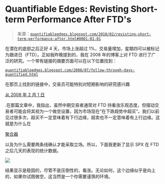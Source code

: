 <!--yml

分类：未分类

日期：2024-05-18 13:04:57

-->

# Quantifiable Edges: Revisting Short-term Performance After FTD's

> 来源：[`quantifiableedges.blogspot.com/2010/02/revisting-short-term-performance-after.html#0001-01-01`](http://quantifiableedges.blogspot.com/2010/02/revisting-short-term-performance-after.html#0001-01-01)

在潜在的底部之后正好 4 天，市场上涨超过 1%，交易量增加，星期四可以被标记为跟进日（FTD）。正如我昨晚提到的，我在 2008 年的博客上对 FTD 进行了广泛的研究。一个带有链接的摘要页面可以在以下位置找到：

[`quantifiableedges.blogspot.com/2008/07/follow-through-days-quantified.html`](http://quantifiableedges.blogspot.com/2008/07/follow-through-days-quantified.html)

在那页上找到的链接中，交易员可能特别对短期影响的研究感兴趣

[从 2008 年 2 月 1 日](http://quantifiableedges.blogspot.com/2008/02/short-term-implications-of-follow.html)

.在那篇文章中，我指出，虽然中期交易者通常对 FTD 持看涨乐观态度，但摆动交易者可能会将其视为一个做空设置，因为市场现在“在下跌趋势中超买”。我们以前见过很多次，超买不一定意味着有下行边缘，超卖也不一定意味着有上行边缘。这就是为什么在

[聚合器](http://quantifiableedges.blogspot.com/2010/01/aggregator-system-for-swing-trading-s.html)

以及为什么需要两条线确认才能采取立场。所以，下面我更新了显示 SPX 在 FTD 之后几天的表现的统计数据。

![](https://blogger.googleusercontent.com/img/b/R29vZ2xl/AVvXsEhtay8pyBTx9fZ74D-pUk-EH2_AmdnNUNRPUc9RHr-jwdtd7TF-u03obkU1cMGgIqprTxPjzysVxfsneh_3sdS3sgVmY98a7pJ7tuc4jtquqjbgcrvgZsH5Q66sR6m3oJlJGd4uldX5CofA/s1600-h/2010-2-12+png.png)

结果显示是稳固的，尽管不是压倒性的，看涨。无论如何，这个边缘似乎是向上的，如果你试图做空，这当然是一个你需要谨慎的环境。
